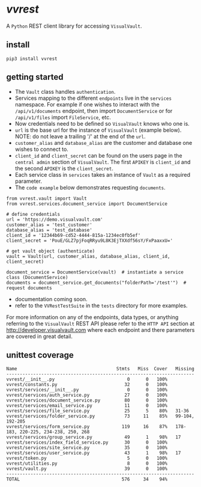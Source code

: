 # *vvrest*
A `Python` REST client library for accessing `VisualVault`.

## install
```
pip3 install vvrest
```

## getting started
* The `Vault` class handles `authentication`.
* Services mapping to the different `endpoints` live in the `services` namespace.
For example if one wishes to interact with the `/api/v1/documents` endpoint, 
then import `DocumentService` or for `/api/v1/files` import `FileService`, etc.
* Now credentials need to be defined so `VisualVault` knows who one is.
* `url` is the base url for the instance of `VisualVault` (example below).
NOTE: do not leave a trailing '/' at the end of the `url`.
* `customer_alias` and `database_alias` are the customer and database 
one wishes to connect to.
* `client_id` and `client_secret` can be found on the users page in the
`central admin` section of `VisualVault`. The first `APIKEY` is `client_id`
and the second `APIKEY` is the `client_secret`.
* Each service class in `services` takes an instance of `Vault` as a required parameter.
* The `code example` below demonstrates requesting `documents`.
```
from vvrest.vault import Vault
from vvrest.services.document_service import DocumentService

# define credentials
url = 'https://demo.visualvault.com'
customer_alias = 'test_customer'
database_alias = 'test_database'
client_id = '12344b69-cd52-4444-815a-1234ec0fb5ef'
client_secret = 'PouE/GLZ7pjFoqRRyu9L8K3EjTXXdf56sY/FxPaaxxU='

# get vault object (authenticate)
vault = Vault(url, customer_alias, database_alias, client_id, client_secret)

document_service = DocumentService(vault)  # instantiate a service class (DocumentService)
documents = document_service.get_documents("folderPath='/test'")  # request documents
```

* documentation coming soon.
* refer to the `VVRestTestSuite` in the `tests` directory for more examples.

For more information on any of the endpoints, data types, or anything referring to the 
`VisualVault` REST API please refer to the `HTTP API` section at <http://developer.visualvault.com>
where each endpoint and there parameters are covered in great detail.

## unittest coverage
```
Name                                     Stmts   Miss  Cover   Missing
----------------------------------------------------------------------
vvrest/__init__.py                           0      0   100%
vvrest/constants.py                         32      0   100%
vvrest/services/__init__.py                  0      0   100%
vvrest/services/auth_service.py             27      0   100%
vvrest/services/document_service.py         80      0   100%
vvrest/services/email_service.py            11      0   100%
vvrest/services/file_service.py             25      5    80%   31-36
vvrest/services/folder_service.py           73     11    85%   99-104, 192-205
vvrest/services/form_service.py            119     16    87%   178-183, 220-225, 234-238, 250, 268
vvrest/services/group_service.py            49      1    98%   17
vvrest/services/index_field_service.py      30      0   100%
vvrest/services/site_service.py             35      0   100%
vvrest/services/user_service.py             43      1    98%   17
vvrest/token.py                              5      0   100%
vvrest/utilities.py                          8      0   100%
vvrest/vault.py                             39      0   100%
----------------------------------------------------------------------
TOTAL                                      576     34    94%
```

